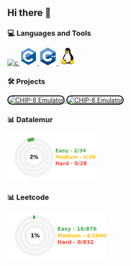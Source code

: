 ## Hi there 👋

<p align="left">
</p>

### 💻 Languages and Tools
<p align="left"> 
    <a href="https://java.com/" target="_blank" rel="noreferrer"> 
    <img src="https://github.com/user-attachments/assets/1ef9e5e9-c984-470e-9a93-4142d5da54da" alt="c" width="40" height="40"/> 
  </a> 
  <a href="https://www.cprogramming.com/" target="_blank" rel="noreferrer"> 
    <img src="https://raw.githubusercontent.com/devicons/devicon/master/icons/c/c-original.svg" alt="c" width="40" height="40"/> 
  </a> 
  <a href="https://cplusplus.com/" target="_blank" rel="noreferrer"> 
    <img src="https://raw.githubusercontent.com/devicons/devicon/master/icons/cplusplus/cplusplus-original.svg" alt="cplusplus" width="40" height="40"/> 
  </a> 
  <a href="https://www.linux.org/" target="_blank" rel="noreferrer"> 
    <img src="https://raw.githubusercontent.com/devicons/devicon/master/icons/linux/linux-original.svg" alt="linux" width="40" height="40"/> 
  </a> 
</p>

### 🛠️ Projects
<a href="https://chip8emulatorrot.netlify.app/" target="_blank">
  <img src="https://github.com/user-attachments/assets/83bc0c60-0244-4a26-a528-ecdffff82ed5" alt="CHIP-8 Emulator" width="150" style="border-radius: 50px; border: 2px solid #000;">
</a>
<a href="https://github.com/ROT-byte/PredatorSense" target="_blank">
  <img src="https://github.com/user-attachments/assets/577c9910-d377-43e0-b2b6-e9ec1e3b85ef" alt="CHIP-8 Emulator" width="150" style="border-radius: 50px; border: 2px solid #000;">
</a>

### 📊 Datalemur
<img src="https://github.com/ROT-byte/ProgressTracker/raw/main/progresslemur.png" alt="Progress Chart" width="200"/>

### 📊 Leetcode
<img src="https://github.com/ROT-byte/ProgressTracker/raw/main/progresscode.png" alt="Progress Chart" width="225"/>


